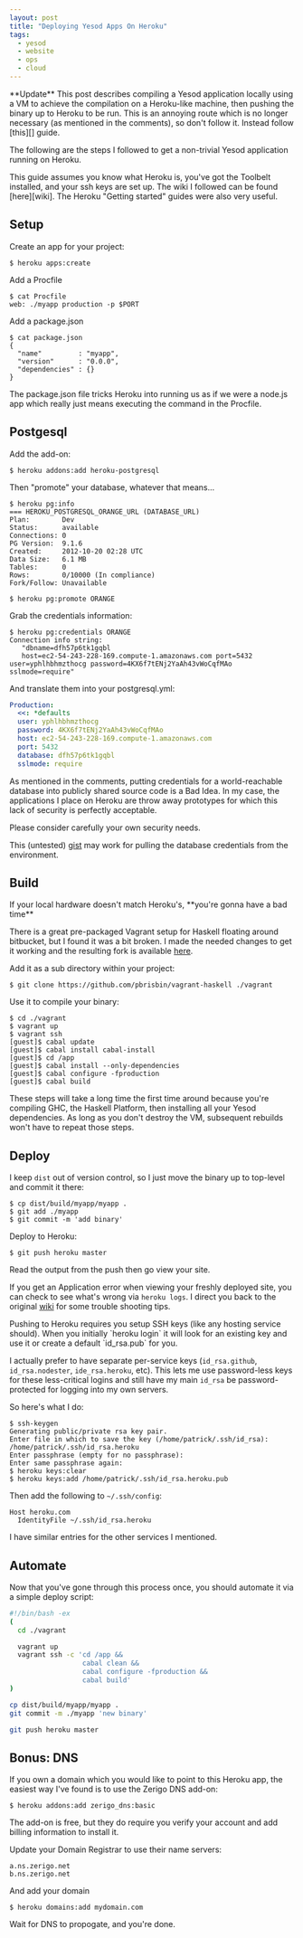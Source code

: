 ```yaml
---
layout: post
title: "Deploying Yesod Apps On Heroku"
tags:
  - yesod
  - website
  - ops
  - cloud
---
```


<div class="note">
**Update** This post describes compiling a Yesod application locally 
using a VM to achieve the compilation on a Heroku-like machine, then 
pushing the binary up to Heroku to be run. This is an annoying route 
which is no longer necessary (as mentioned in the comments), so don't 
follow it. Instead follow [this][] guide.
</div>

[this]: http://brianmckenna.org/blog/haskell_buildpack_heroku

The following are the steps I followed to get a non-trivial Yesod 
application running on Heroku.

<div class="note">
This guide assumes you know what Heroku is, you've got the Toolbelt 
installed, and your ssh keys are set up. The wiki I followed can be 
found [here][wiki]. The Heroku "Getting started" guides were also very 
useful.
</div>

[wiki]: https://github.com/yesodweb/yesod/wiki/Deploying-Yesod-Apps-to-Heroku

## Setup

Create an app for your project:

```
$ heroku apps:create
```

Add a Procfile

```
$ cat Procfile
web: ./myapp production -p $PORT
```

Add a package.json

```
$ cat package.json
{
  "name"         : "myapp",
  "version"      : "0.0.0",
  "dependencies" : {}
}
```

<div class="note">
The package.json file tricks Heroku into running us as if we were a 
node.js app which really just means executing the command in the 
Procfile.
</div>

## Postgesql

Add the add-on:

```
$ heroku addons:add heroku-postgresql
```

Then "promote" your database, whatever that means...

```
$ heroku pg:info
=== HEROKU_POSTGRESQL_ORANGE_URL (DATABASE_URL)
Plan:        Dev
Status:      available
Connections: 0
PG Version:  9.1.6
Created:     2012-10-20 02:28 UTC
Data Size:   6.1 MB
Tables:      0
Rows:        0/10000 (In compliance)
Fork/Follow: Unavailable

$ heroku pg:promote ORANGE
```

Grab the credentials information:

```
$ heroku pg:credentials ORANGE
Connection info string:
   "dbname=dfh57p6tk1gqbl 
   host=ec2-54-243-228-169.compute-1.amazonaws.com port=5432 user=yphlhbhmzthocg password=4KX6f7tENj2YaAh43vWoCqfMAo sslmode=require"
```

And translate them into your postgresql.yml:

```yaml 
Production:
  <<: *defaults
  user: yphlhbhmzthocg
  password: 4KX6f7tENj2YaAh43vWoCqfMAo
  host: ec2-54-243-228-169.compute-1.amazonaws.com
  port: 5432
  database: dfh57p6tk1gqbl
  sslmode: require
```

<div class="note">
As mentioned in the comments, putting credentials for a world-reachable 
database into publicly shared source code is a Bad Idea. In my case, the 
applications I place on Heroku are throw away prototypes for which this 
lack of security is perfectly acceptable.

Please consider carefully your own security needs.

This (untested) [gist][] may work for pulling the database credentials 
from the environment.
</div>

[gist]: https://gist.github.com/pbrisbin/5156677

## Build

<div class="note">
If your local hardware doesn't match Heroku's, **you're gonna have a bad 
time**
</div>

There is a great pre-packaged Vagrant setup for Haskell floating around 
bitbucket, but I found it was a bit broken. I made the needed changes to 
get it working and the resulting fork is available [here][].

[here]: https://github.com/pbrisbin/vagrant-haskell

Add it as a sub directory within your project:

```
$ git clone https://github.com/pbrisbin/vagrant-haskell ./vagrant
```

Use it to compile your binary:

```
$ cd ./vagrant
$ vagrant up
$ vagrant ssh
[guest]$ cabal update
[guest]$ cabal install cabal-install
[guest]$ cd /app
[guest]$ cabal install --only-dependencies
[guest]$ cabal configure -fproduction
[guest]$ cabal build
```

<div class="note">
These steps will take a long time the first time around because you're 
compiling GHC, the Haskell Platform, then installing all your Yesod 
dependencies. As long as you don't destroy the VM, subsequent rebuilds 
won't have to repeat those steps.
</div>

## Deploy

I keep `dist` out of version control, so I just move the binary up to 
top-level and commit it there:

```
$ cp dist/build/myapp/myapp .
$ git add ./myapp
$ git commit -m 'add binary'
```

Deploy to Heroku:

```
$ git push heroku master
```

Read the output from the push then go view your site.

If you get an Application error when viewing your freshly deployed site, 
you can check to see what's wrong via `heroku logs`. I direct you back 
to the original [wiki][] for some trouble shooting tips.

<div class="note">
Pushing to Heroku requires you setup SSH keys (like any hosting service 
should). When you initially `heroku login` it will look for an existing 
key and use it or create a default `id_rsa.pub` for you.

I actually prefer to have separate per-service keys (`id_rsa.github`, 
`id_rsa.nodester`, `ide_rsa.heroku`, etc). This lets me use 
password-less keys for these less-critical logins and still have my main 
`id_rsa` be password-protected for logging into my own servers.

So here's what I do:

```
$ ssh-keygen
Generating public/private rsa key pair.
Enter file in which to save the key (/home/patrick/.ssh/id_rsa): /home/patrick/.ssh/id_rsa.heroku
Enter passphrase (empty for no passphrase):
Enter same passphrase again:
$ heroku keys:clear
$ heroku keys:add /home/patrick/.ssh/id_rsa.heroku.pub
```

Then add the following to `~/.ssh/config`:

```
Host heroku.com
  IdentityFile ~/.ssh/id_rsa.heroku
```

I have similar entries for the other services I mentioned.
</div>

## Automate

Now that you've gone through this process once, you should automate it 
via a simple deploy script:

```bash 
#!/bin/bash -ex
(
  cd ./vagrant

  vagrant up
  vagrant ssh -c 'cd /app &&
                  cabal clean &&
                  cabal configure -fproduction &&
                  cabal build'
)

cp dist/build/myapp/myapp .
git commit -m ./myapp 'new binary'

git push heroku master
```

## Bonus: DNS

If you own a domain which you would like to point to this Heroku app, 
the easiest way I've found is to use the Zerigo DNS add-on:

```
$ heroku addons:add zerigo_dns:basic
```

<div class="note">
The add-on is free, but they do require you verify your account and add 
billing information to install it.
</div>

Update your Domain Registrar to use their name servers:

```
a.ns.zerigo.net
b.ns.zerigo.net
```

And add your domain

```
$ heroku domains:add mydomain.com
```

Wait for DNS to propogate, and you're done.
